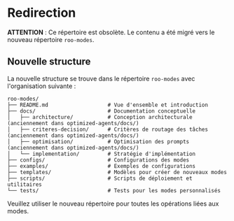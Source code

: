# Redirection

**ATTENTION** : Ce répertoire est obsolète. Le contenu a été migré vers le nouveau répertoire `roo-modes`.

## Nouvelle structure

La nouvelle structure se trouve dans le répertoire `roo-modes` avec l'organisation suivante :

```
roo-modes/
├── README.md                   # Vue d'ensemble et introduction
├── docs/                       # Documentation conceptuelle
│   ├── architecture/           # Conception architecturale (anciennement dans optimized-agents/docs/)
│   ├── criteres-decision/      # Critères de routage des tâches (anciennement dans optimized-agents/docs/)
│   ├── optimisation/           # Optimisation des prompts (anciennement dans optimized-agents/docs/)
│   └── implementation/         # Stratégie d'implémentation
├── configs/                    # Configurations des modes
├── examples/                   # Exemples de configurations
├── templates/                  # Modèles pour créer de nouveaux modes
├── scripts/                    # Scripts de déploiement et utilitaires
└── tests/                      # Tests pour les modes personnalisés
```

Veuillez utiliser le nouveau répertoire pour toutes les opérations liées aux modes.